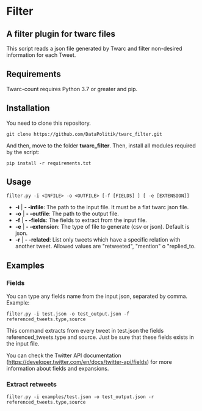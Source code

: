 # Filter
## A filter plugin for twarc files

This script reads a json file generated by Twarc and filter non-desired information for each Tweet.

## Requirements

Twarc-count requires Python 3.7 or greater and pip.

## Installation

You need to clone this repository.

`git clone https://github.com/DataPolitik/twarc_filter.git`

And then, move to the folder **twarc_filter**. Then, install all modules required by the script:

`pip install -r requirements.txt`

## Usage

`filter.py -i <INFILE> -o <OUTFILE> [-f [FIELDS] ] [ -e [EXTENSION]]`

* **-i** | **- -infile**: The path to the input file. It must be a flat twarc json file.
* **-o** | **- -outfile**: The path to the output file.
* **-f** | **- -fields**: The fields to extract from the input file.
* **-e** | **- -extension**: The type of file to generate (csv or json). Default is json.
* **-r** | **- -related**: List only tweets which have a specific relation with another tweet. Allowed values are "retweeted", "mention" o "replied_to.
 

## Examples

### Fields

You can type any fields name from the input json, separated by comma. Example:

`filter.py -i test.json -o test_output.json -f referenced_tweets.type,source`

This command extracts from every tweet in test.json the fields referenced_tweets.type and source.
Just be sure that these fields exists in the input file.

You can check the Twitter API documentation (https://developer.twitter.com/en/docs/twitter-api/fields) for
more information about fields and expansions.

### Extract retweets

`filter.py -i examples/test.json -o test_output.json -r referenced_tweets.type,source`